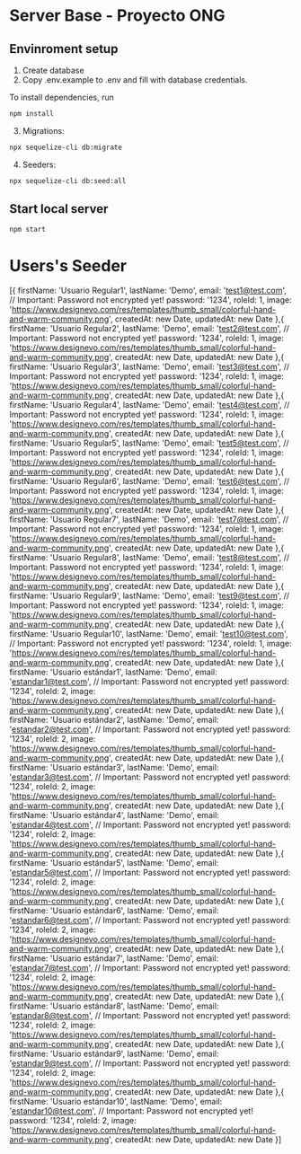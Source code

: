 # Server Base - Proyecto ONG


## Envinroment setup

1) Create database
2) Copy .env.example to .env and fill with database credentials.

To install dependencies, run
``` bash
npm install
```

3) Migrations:
``` bash
npx sequelize-cli db:migrate
```

4) Seeders:
``` bash
npx sequelize-cli db:seed:all
```

## Start local server

``` bash
npm start
```

# Users's Seeder
[{
      firstName: 'Usuario Regular1',
      lastName: 'Demo',
      email: 'test1@test.com',
      // Important: Password not encrypted yet! 
      password: '1234',
      roleId: 1,
      image: 'https://www.designevo.com/res/templates/thumb_small/colorful-hand-and-warm-community.png',
      createdAt: new Date,
      updatedAt: new Date
    },{
      firstName: 'Usuario Regular2',
      lastName: 'Demo',
      email: 'test2@test.com',
      // Important: Password not encrypted yet! 
      password: '1234',
      roleId: 1,
      image: 'https://www.designevo.com/res/templates/thumb_small/colorful-hand-and-warm-community.png',
      createdAt: new Date,
      updatedAt: new Date
    },{
      firstName: 'Usuario Regular3',
      lastName: 'Demo',
      email: 'test3@test.com',
      // Important: Password not encrypted yet! 
      password: '1234',
      roleId: 1,
      image: 'https://www.designevo.com/res/templates/thumb_small/colorful-hand-and-warm-community.png',
      createdAt: new Date,
      updatedAt: new Date
    },{
      firstName: 'Usuario Regular4',
      lastName: 'Demo',
      email: 'test4@test.com',
      // Important: Password not encrypted yet! 
      password: '1234',
      roleId: 1,
      image: 'https://www.designevo.com/res/templates/thumb_small/colorful-hand-and-warm-community.png',
      createdAt: new Date,
      updatedAt: new Date
    },{
      firstName: 'Usuario Regular5',
      lastName: 'Demo',
      email: 'test5@test.com',
      // Important: Password not encrypted yet! 
      password: '1234',
      roleId: 1,
      image: 'https://www.designevo.com/res/templates/thumb_small/colorful-hand-and-warm-community.png',
      createdAt: new Date,
      updatedAt: new Date
    },{
      firstName: 'Usuario Regular6',
      lastName: 'Demo',
      email: 'test6@test.com',
      // Important: Password not encrypted yet! 
      password: '1234',
      roleId: 1,
      image: 'https://www.designevo.com/res/templates/thumb_small/colorful-hand-and-warm-community.png',
      createdAt: new Date,
      updatedAt: new Date
    },{
      firstName: 'Usuario Regular7',
      lastName: 'Demo',
      email: 'test7@test.com',
      // Important: Password not encrypted yet! 
      password: '1234',
      roleId: 1,
      image: 'https://www.designevo.com/res/templates/thumb_small/colorful-hand-and-warm-community.png',
      createdAt: new Date,
      updatedAt: new Date
    },{
      firstName: 'Usuario Regular8',
      lastName: 'Demo',
      email: 'test8@test.com',
      // Important: Password not encrypted yet! 
      password: '1234',
      roleId: 1,
      image: 'https://www.designevo.com/res/templates/thumb_small/colorful-hand-and-warm-community.png',
      createdAt: new Date,
      updatedAt: new Date
    },{
      firstName: 'Usuario Regular9',
      lastName: 'Demo',
      email: 'test9@test.com',
      // Important: Password not encrypted yet! 
      password: '1234',
      roleId: 1,
      image: 'https://www.designevo.com/res/templates/thumb_small/colorful-hand-and-warm-community.png',
      createdAt: new Date,
      updatedAt: new Date
    },{
      firstName: 'Usuario Regular10',
      lastName: 'Demo',
      email: 'test10@test.com',
      // Important: Password not encrypted yet! 
      password: '1234',
      roleId: 1,
      image: 'https://www.designevo.com/res/templates/thumb_small/colorful-hand-and-warm-community.png',
      createdAt: new Date,
      updatedAt: new Date
    },{
      firstName: 'Usuario estándar1',
      lastName: 'Demo',
      email: 'estandar1@test.com',
      // Important: Password not encrypted yet! 
      password: '1234',
      roleId: 2,
      image: 'https://www.designevo.com/res/templates/thumb_small/colorful-hand-and-warm-community.png',
      createdAt: new Date,
      updatedAt: new Date
    },{
      firstName: 'Usuario estándar2',
      lastName: 'Demo',
      email: 'estandar2@test.com',
      // Important: Password not encrypted yet! 
      password: '1234',
      roleId: 2,
      image: 'https://www.designevo.com/res/templates/thumb_small/colorful-hand-and-warm-community.png',
      createdAt: new Date,
      updatedAt: new Date
    },{
      firstName: 'Usuario estándar3',
      lastName: 'Demo',
      email: 'estandar3@test.com',
      // Important: Password not encrypted yet! 
      password: '1234',
      roleId: 2,
      image: 'https://www.designevo.com/res/templates/thumb_small/colorful-hand-and-warm-community.png',
      createdAt: new Date,
      updatedAt: new Date
    },{
      firstName: 'Usuario estándar4',
      lastName: 'Demo',
      email: 'estandar4@test.com',
      // Important: Password not encrypted yet! 
      password: '1234',
      roleId: 2,
      image: 'https://www.designevo.com/res/templates/thumb_small/colorful-hand-and-warm-community.png',
      createdAt: new Date,
      updatedAt: new Date
    },{
      firstName: 'Usuario estándar5',
      lastName: 'Demo',
      email: 'estandar5@test.com',
      // Important: Password not encrypted yet! 
      password: '1234',
      roleId: 2,
      image: 'https://www.designevo.com/res/templates/thumb_small/colorful-hand-and-warm-community.png',
      createdAt: new Date,
      updatedAt: new Date
    },{
      firstName: 'Usuario estándar6',
      lastName: 'Demo',
      email: 'estandar6@test.com',
      // Important: Password not encrypted yet! 
      password: '1234',
      roleId: 2,
      image: 'https://www.designevo.com/res/templates/thumb_small/colorful-hand-and-warm-community.png',
      createdAt: new Date,
      updatedAt: new Date
    },{
      firstName: 'Usuario estándar7',
      lastName: 'Demo',
      email: 'estandar7@test.com',
      // Important: Password not encrypted yet! 
      password: '1234',
      roleId: 2,
      image: 'https://www.designevo.com/res/templates/thumb_small/colorful-hand-and-warm-community.png',
      createdAt: new Date,
      updatedAt: new Date
    },{
      firstName: 'Usuario estándar8',
      lastName: 'Demo',
      email: 'estandar8@test.com',
      // Important: Password not encrypted yet! 
      password: '1234',
      roleId: 2,
      image: 'https://www.designevo.com/res/templates/thumb_small/colorful-hand-and-warm-community.png',
      createdAt: new Date,
      updatedAt: new Date
    },{
      firstName: 'Usuario estándar9',
      lastName: 'Demo',
      email: 'estandar9@test.com',
      // Important: Password not encrypted yet! 
      password: '1234',
      roleId: 2,
      image: 'https://www.designevo.com/res/templates/thumb_small/colorful-hand-and-warm-community.png',
      createdAt: new Date,
      updatedAt: new Date
    },{
      firstName: 'Usuario estándar10',
      lastName: 'Demo',
      email: 'estandar10@test.com',
      // Important: Password not encrypted yet! 
      password: '1234',
      roleId: 2,
      image: 'https://www.designevo.com/res/templates/thumb_small/colorful-hand-and-warm-community.png',
      createdAt: new Date,
      updatedAt: new Date
    }]
